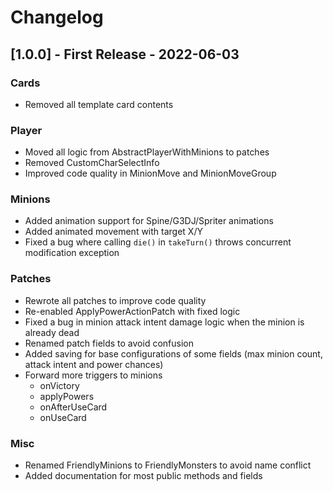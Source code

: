 # Changelog

## [1.0.0] - First Release - 2022-06-03
### Cards
- Removed all template card contents

### Player
- Moved all logic from AbstractPlayerWithMinions to patches
- Removed CustomCharSelectInfo
- Improved code quality in MinionMove and MinionMoveGroup

### Minions
- Added animation support for Spine/G3DJ/Spriter animations
- Added animated movement with target X/Y
- Fixed a bug where calling `die()` in `takeTurn()` throws concurrent modification exception

### Patches
- Rewrote all patches to improve code quality
- Re-enabled ApplyPowerActionPatch with fixed logic
- Fixed a bug in minion attack intent damage logic when the minion is already dead
- Renamed patch fields to avoid confusion
- Added saving for base configurations of some fields (max minion count, attack intent and power chances)
- Forward more triggers to minions
  - onVictory
  - applyPowers
  - onAfterUseCard
  - onUseCard

### Misc
- Renamed FriendlyMinions to FriendlyMonsters to avoid name conflict
- Added documentation for most public methods and fields